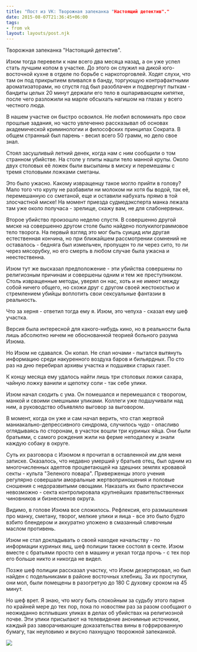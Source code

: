 ```yaml
---
title: "Пост из VK: Творожная запеканка "Настоящий детектив"."
date: 2015-08-07T21:36:45+06:00
tags:
- from vk
layout: layouts/post.njk
---
```

Творожная запеканка "Настоящий детектив".

Изюм тогда перевели к нам всего два месяца назад, а он уже успел стать лучшим копом в участке. До этого он служил на дикой юго-восточной кухне в отделе по борьбе с наркоторговлей. Ходят слухи, что там он под прикрытием вливался в банду, торгующую контрафактными ароматизаторами, но спустя год был разоблачен и подвергнут пыткам - бандиты целых 20 минут держали его тело в ошпаривающем кипятке, после чего разложили на марле обсыхать нагишом на глазах у всего честного люда.

В нашем участке он быстро освоился. Не любил вспоминать про свои прошлые задания, но часто увлеченно рассказывал об основах академической криминологии и философских принципах Сократа. В общем странный был парень - весил всего 50 грамм, но дело свое знал.

Стоял засушливый летний денек, когда нам с ним сообщили о том странном убийстве. На столе у плиты нашли тело манной крупы. Около двух столовых её ложек были высыпаны в миску и перемешаны с тремя столовыми ложками сметаны. 

Это было ужасно. Какому извращенцу такое могло прийти в голову? Мало того что крупу не разбавили ни молоком ни хотя бы водой, так её, перемешанную со сметаной, еще и оставили набухать прямо в той злосчастной миске! На момент приезда судмедэксперта манка лежала там уже около получаса - зрелище, скажу вам, не для слабонервных.

Второе убийство произошло неделю спустя. В совершенно другой миске на совершенно другом столе было найдено полукилограммовое тело творога. На первый взгляд это мог быть суицид или другая естественная кончина, но при ближайшем рассмотрении сомнений не оставалось - бедняга был измельчен, пропущен то ли через сито, то ли через мясорубку, но его смерть в любом случае была ужасна и неестественна.

Изюм тут же высказал предположение - эти убийства совершены по религиозным причинам и совершены одним и тем же преступником. Столь извращенные методы, уверял он нас, хоть и не имеют между собой ничего общего, но схожи друг с другом своей жестокостью и стремлением убийцы воплотить свои сексуальные фантазии в реальность. 

Что за херня - ответил тогда ему я.
Изюм, это чепуха - сказал ему шеф участка.

Версия была интересной для какого-нибудь кино, но в реальности была лишь абсолютно ничем не обоснованной теорией больного разума Изюма.

Но Изюм не сдавался. Он копал. Не спал ночами - пытался вытянуть информацию среди накуренного воздуха баров и бильярдных. По сто раз на дню перебирал архивы участка и подшивки старых газет.

К концу месяца ему удалось найти лишь три столовых ложки сахара, чайную ложку ванили и щепотку соли - так себе улики.

Изюм начал сходить с ума. Он помешался и перемешался с творогом, манкой и своими смешными уликами. Коллеги уже подшучивали над ним, а руководство объявляло выговор за выговором.

В момент, когда он уже и сам начал верить, что стал жертвой маниакально-депрессивного синдрома, случилось чудо - опасливо оглядываясь по сторонам, в участок вошли три куриных яйца. Они были братьями, с самого рождения жили на ферме неподалеку и знали каждую собаку в округе. 

Суть их разговора с Изюмом я прочитал в оставленной им для меня записке. Оказалось, что недавно умерший у братьев отец, был одним из многочисленных адептов процветающей на здешних землях кровавой секты - культа "Зеленого повара". Приверженцы этого учения регулярно совершали аморальные жертвоприношения и половые сношения с недоразвитыми овощами. Наказать их было практически невозможно - секта контролировала крупнейших правительственных чиновников и бизнесменов округа.

Видимо, в голове Изюма все сложилось. Рефлексия, его размышления про манку, сметану, творог, мелкие улики и яица - все это было будто взбито блендером и аккуратно уложено в смазанный сливочным маслом противень.

Изюм не стал докладывать о своей находке начальству - по информации куриных яиц, шеф полиции также состоял в секте.
Изюм вместе с братьями просто сел в машину и уехал тогда прочь - с тех пор его больше никто и никогда не видел.

Позже шеф полиции рассказал участку, что Изюм дезертировал, но был найден с подельниками в районе восточных хлебниц. За их проступки, они мол, были помещены в разогретую до 180 C духовку сроком на 45 минут.

Но шеф врет. Я знаю, что могу быть спокойным за судьбу этого парня по крайней мере до тех пор, пока по новостям раз за разом сообщают о неожиданно всплывших уликах в делах об убийствах на религиозной почве. Эти улики присылают на телевидение анонимные источники, каждый раз заворачивающие доказательства вины в гофрированную бумагу, так неуловимо и вкусно пахнущую творожной запеканкой.

![](https://sun9-26.userapi.com/c624222/v624222200/3db26/sy6CejVMOdI.jpg)